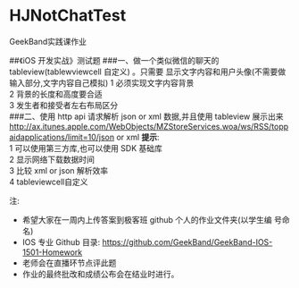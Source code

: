 # HJNotChatTest
GeekBand实践课作业

##《iOS 开发实战》测试题
###一、做一个类似微信的聊天的 tableview(tablewviewcell 自定义) 。只需要 显示文字内容和用户头像(不需要做输入部分,文字内容自己模拟)
1 必须实现文字内容背景  
2 背景的长度和高度要合适  
3 发生者和接受者左右布局区分  
###二、使用 http api 请求解析 json or xml 数据,并且使用 tableview 展示出来 http://ax.itunes.apple.com/WebObjects/MZStoreServices.woa/ws/RSS/toppaidapplications/limit=10/json or xml
**提示**:  
1 可以使用第三方库,也可以使用 SDK 基础库  
2 显示网络下载数据时间  
3 比较 xml or json 解析效率  
4 tableviewcell自定义  

注:
* 希望大家在一周内上传答案到极客班 github 个人的作业文件夹(以学生编 号命名)
* IOS 专业 Github 目录: https://github.com/GeekBand/GeekBand-IOS-1501-Homework
* 老师会在直播环节点评此题
* 作业的最终批改和成绩公布会在结业时进行。
